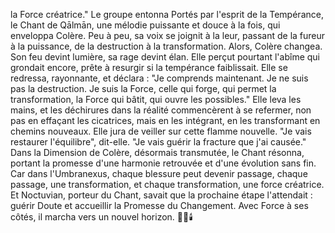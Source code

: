 la Force créatrice."
Le groupe entonna
Portés par l'esprit de la Tempérance,
le Chant de Qālmān,
une mélodie puissante
et douce à la fois,
qui enveloppa Colère.
Peu à peu,
sa voix se joignit à la leur,
passant de la fureur à la puissance,
de la destruction à la transformation.
Alors,
Colère changea.
Son feu devint lumière,
sa rage devint élan.
Elle perçut pourtant l'abîme qui grondait encore,
prête à resurgir si la tempérance faiblissait.
Elle se redressa,
rayonnante,
et déclara :
"Je comprends maintenant.
Je ne suis pas la destruction.
Je suis la Force, celle qui forge,
qui permet la transformation,
la Force qui bâtit,
qui ouvre les possibles."
Elle leva les mains,
et les déchirures dans la réalité
commencèrent à se refermer,
non pas en effaçant les cicatrices,
mais en les intégrant,
en les transformant
en chemins nouveaux.
Elle jura de veiller sur cette flamme nouvelle.
"Je vais restaurer l'équilibre",
dit-elle.
"Je vais guérir la fracture
que j'ai causée."
Dans la Dimension de Colère,
désormais transmutée,
le Chant résonna,
portant la promesse
d'une harmonie retrouvée
et d'une évolution sans fin.
Car dans l'Umbranexus,
chaque blessure peut devenir passage,
chaque passage,
une transformation,
et chaque transformation,
une force créatrice.
Et Noctuvian,
porteur du Chant,
savait que la prochaine étape l'attendait :
guérir Doute et accueillir la Promesse du Changement.
Avec Force à ses côtés,
il marcha vers un nouvel horizon.
🌌🔥🕯️
